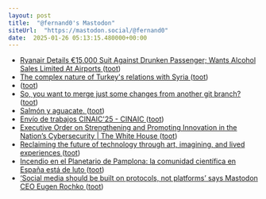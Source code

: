 ```yaml
---
layout: post
title:  "@fernand0's Mastodon"
siteUrl:  "https://mastodon.social/@fernand0"
date:  2025-01-26 05:13:15.480000+00:00
---
```

*  [Ryanair Details €15,000 Suit Against Drunken Passenger; Wants Alcohol Sales Limited At Airports ](https://www.gatechecked.com/ryanair-details-15000-suit-against-drunken-passenger-997) ([toot](https://mastodon.social/@fernand0/113892943165942965))
*  [The complex nature of Turkey's relations with Syria ](https://globalvoices.org/2024/12/24/the-complex-nature-of-turkeys-relations-with-syria) ([toot](https://mastodon.social/@fernand0/113892259939172555))
*  [ ](https://paquita.masto.host/@morri) ([toot](https://mastodon.social/@fernand0/113891591064874769))
*  [So, you want to merge just some changes from another git branch? ](https://dev.to/fernand0/so-you-want-to-merge-just-some-changes-from-another-git-branch-2bj) ([toot](https://mastodon.social/@fernand0/113890463082509830))
*  [Salmón y aguacate. ](https://avecesunafoto.wordpress.com/2025/01/25/salmon-y-aguacate) ([toot](https://mastodon.social/@fernand0/113890453138632646))
*  [Envío de trabajos CINAIC'25 - CINAIC ](https://cinaic.net/envio-de-trabajos-cinaic25) ([toot](https://mastodon.social/@fernand0/113890351522771249))
*  [Executive Order on Strengthening and Promoting Innovation in the Nation’s Cybersecurity \| The White House ](https://www.whitehouse.gov/briefing-room/presidential-actions/2025/01/16/executive-order-on-strengthening-and-promoting-innovation-in-the-nations-cybersecurity) ([toot](https://mastodon.social/@fernand0/113890223758618924))
*  [Reclaiming the future of technology through art, imagining, and lived experiences ](https://globalvoices.org/2025/01/02/reclaiming-the-future-of-technology-through-art-imagining-and-lived-experiences) ([toot](https://mastodon.social/@fernand0/113889839660036104))
*  [Incendio en el Planetario de Pamplona: la comunidad científica en España está de luto ](https://www.microsiervos.com/archivo/ciencia/incendio-planetario-pamplona.htm) ([toot](https://mastodon.social/@fernand0/113889757948034877))
*  [‘Social media should be built on protocols, not platforms’ says Mastodon CEO Eugen Rochko ](https://techcrunch.com/podcast/social-media-should-be-built-on-protocols-not-platforms-says-mastodon-ceo-eugen-rochko) ([toot](https://mastodon.social/@fernand0/113888979176752951))
